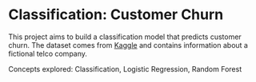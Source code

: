 # Classification: Customer Churn
This project aims to build a classification model that predicts customer churn. The dataset comes from [Kaggle](https://www.kaggle.com/datasets/blastchar/telco-customer-churn) and contains information about a fictional telco company.

Concepts explored: Classification, Logistic Regression, Random Forest